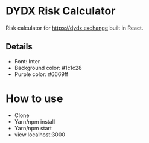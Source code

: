 # DYDX Risk Calculator

Risk calculator for https://dydx.exchange built in React.

## Details
- Font: Inter
- Background color: #1c1c28
- Purple color: #6669ff

# How to use
- Clone
- Yarn/npm install
- Yarn/npm start
- view localhost:3000